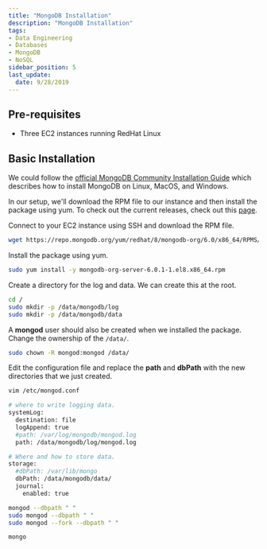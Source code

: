 ```yaml
---
title: "MongoDB Installation"
description: "MongoDB Installation"
tags: 
- Data Engineering
- Databases
- MongoDB
- NoSQL
sidebar_position: 5
last_update:
  date: 9/28/2019
---
```



## Pre-requisites

- Three EC2 instances running RedHat Linux

## Basic Installation

We could follow the [official MongoDB Community Installation Guide](https://www.mongodb.com/docs/manual/administration/install-community/) which describes how to install MongoDB on Linux, MacOS, and Windows.

In our setup, we'll download the RPM file to our instance and then install the package using yum. To check out the current releases, check out this [page](https://www.mongodb.com/download-center/community/releases).

Connect to your EC2 instance using SSH and download the RPM file.

```bash
wget https://repo.mongodb.org/yum/redhat/8/mongodb-org/6.0/x86_64/RPMS/mongodb-org-server-6.0.1-1.el8.x86_64.rpm 
```

Install the package using yum.

```bash
sudo yum install -y mongodb-org-server-6.0.1-1.el8.x86_64.rpm 
```

Create a directory for the log and data. We can create this at the root.

```bash
cd /
sudo mkdir -p /data/mongodb/log  
sudo mkdir -p /data/mongodb/data
```

A **mongod** user should also be created when we installed the package. Change the ownership of the <code>/data/</code>.

```bash
sudo chown -R mongod:mongod /data/ 
```

Edit the configuration file and replace the **path** and **dbPath** with the new directories that we just created.

```bash
vim /etc/mongod.conf 
```
```bash
# where to write logging data.
systemLog:
  destination: file
  logAppend: true
  #path: /var/log/mongodb/mongod.log
  path: /data/mongodb/log/mongod.log

# Where and how to store data.
storage:
  #dbPath: /var/lib/mongo
  dbPath: /data/mongodb/data/
  journal:
    enabled: true
```

```bash
mongod --dbpath " " 
sudo mongod --dbpath " " 
sudo mongod --fork --dbpath " " 
```

```bash
mongo 
```
